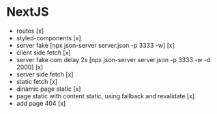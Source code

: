 # NextJS 
* routes [x]
* styled-components [x]
* server fake [npx json-server server.json -p 3333 -w] [x]
* client side fetch [x]
* server fake com delay 2s [npx json-server server.json -p 3333 -w -d 2000] [x]
* server side fetch [x]
* static fetch [x]
* dinamic page static [x]
* page static with content static, using fallback and revalidate [x]
* add page 404 [x]
